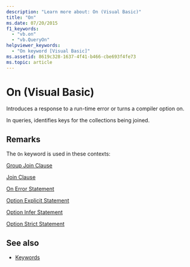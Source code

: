 ```yaml
---
description: "Learn more about: On (Visual Basic)"
title: "On"
ms.date: 07/20/2015
f1_keywords: 
  - "vb.on"
  - "vb.QueryOn"
helpviewer_keywords: 
  - "On keyword [Visual Basic]"
ms.assetid: 8619c328-1637-4f41-b466-cbe693f4fe73
ms.topic: article
---
```

# On (Visual Basic)

Introduces a response to a run-time error or turns a compiler option on.  
  
 In queries, identifies keys for the collections being joined.  
  
## Remarks  

 The `On` keyword is used in these contexts:  
  
 [Group Join Clause](../language-reference/queries/group-join-clause.md)  
  
 [Join Clause](../language-reference/queries/join-clause.md)  
  
 [On Error Statement](../language-reference/statements/on-error-statement.md)  
  
 [Option Explicit Statement](../language-reference/statements/option-explicit-statement.md)  
  
 [Option Infer Statement](../language-reference/statements/option-infer-statement.md)  
  
 [Option Strict Statement](../language-reference/statements/option-strict-statement.md)  
  
## See also

- [Keywords](../language-reference/keywords/index.md)
